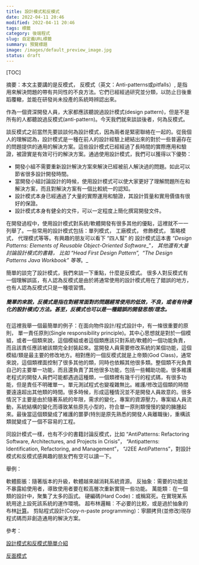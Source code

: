 ```yaml
---
title: 設計模式和反模式
date: 2022-04-11 20:46
modified: 2022-04-11 20:46
tags: 標籤
category: 後端程式
slug: 自定義URL標籤
summary: 預覽標題
image: /images/default_preview_image.jpg
status: draft
---
```


[TOC]



摘要：本文主要講的是反模式， 反模式（英文：Anti-patterns或pitfalls）, 是指用來解決問題的帶有共同性的不良方法。它們已經經過研究並分類，以防止日後重蹈覆轍，並能在研發尚未投產的系統時辨認出來。

作為一個資深開發人員，大家都應該聽說過設計模式(design pattern)，但是不是所有的人都聽說過反模式(anti-pattern)。今天我們就來談談後者，何為反模式。

談反模式之前當然先要談談何為設計模式，因為兩者是緊密聯絡在一起的。從我個人的理解認為，設計模式是一種在前人的設計經驗上總結出來的對於一些普遍存在的問題提供的通用的解決方案。這些設計模式已經經過了長時間的實際應用和驗證，被證實是有效可行的解決方案。通過使用設計模式，我們可以獲得以下優勢：

- 開發小組不需要重新設計解決方案來解決已經被前人解決過的問題。如此可以節省很多設計開發時間。
- 當開發小組討論設計的時候，使用設計模式可以使大家更好了理解問題所在和解決方案，而且對解決方案有一個比較統一的認知。
- 設計模式本身已經通過了大量的實際運用和驗證，其設計質量和實用價值有很好的保證。
- 設計模式本身有健全的文件，可以一定程度上簡化撰寫開發文件。

  
在開發過程中，使用設計模式對系統/軟體開發有很多其他的優點，這裡就不一一列舉了。一些常用的設計模式包括：單列模式， 工廠模式， 修飾模式， 策略模式， 代理模式等等。有興趣的朋友可以看下 “四人幫” 的 設計模式這本書 “_Design Patterns: Elements of Reusable Object-Oriented Software__”_， 其他還有大量討論設計模式的書籍， 比如 _“Head First Design Pattern”,  “The Design Patterns Java Workbook”_ 等等_。_

  
簡單的談完了設計模式，我們來談一下重點，什麼是反模式。
很多人對反模式有一個理解誤區，有人認為反模式是由於將通常使用的設計模式用在了錯誤的地方，也有人認為反模式只是一種壞習慣。

##### 簡單的來說，反模式是指在對經常面對的問題經常使用的低效，不良，或者有待優化的設計模式/方法。甚至，反模式也可以是一種錯誤的開發思想/理念。

在這裡我舉一個最簡單的例子：在面向物件設計/程式設計中，有一條很重要的原則， 單一責任原則(Single responsibility principle)。其中心思想就是對於一個模組，或者一個類來說，這個模組或者這個類應該只對系統/軟體的一個功能負責，而且該責任應該被該類完全封裝起來。當開發人員需要修改系統的某個功能，這個模組/類是最主要的修改地方。相對應的一個反模式就是上帝類(God Class)，通常來說，這個類裡面控制了很多其他的類，同時也依賴其他很多類。整個類不光負責自己的主要單一功能，而且還負責了其他很多功能，包括一些輔助功能。很多維護老程式的開發人員們可能都遇過這種類，一個類裡有幾千行的程式碼，有很多功能，但是責任不明確單一。單元測試程式也變複雜無比。維護/修改這個類的時間要遠遠超出其他類的時間。很多時候，形成這種情況並不是開發人員故意的。很多情況下主要是由於隨著系統的年限，需求的變化，專案的資源壓力，專案組人員流動，系統結構的變化而導致某些原先小型的，符合單一原則類慢慢的變的臃腫起來。最後當這個類變成了維護的噩夢(特別是原先熟悉的開發人員離職後)，重構該類就變成了一個不容易的工程。

同設計模式一樣，也有不少的書籍討論反模式，比如 “AntiPatterns: Refactoring Software, Architectures, and Projects in Crisis”， “Antipatterns: Identification, Refactoring, and Management”， “J2EE AntiPatterns”，對設計模式和反模式感興趣的朋友們有空可以讀一下。

舉例：

軟體膨脹：隨著版本的升級，軟體越來越消耗系統資源。
反抽象：需要的功能並不暴露給使用者，導致使用者要在較高層次重新實現一些功能。
萬能類︰在一個類的設計中，聚集了太多的函式。
硬編碼(Hard Code)：或稱寫死。在實現某系統用途上設死該系統的運作環境。
超布林邏輯︰不必要的比較，或是過於抽象的布林[計算](https://www.aliyun.com/)。
剪貼程式設計(Copy-n-paste programming)：寧願拷貝(並修改)現存程式碼而非創造通用的解決方案。


參考：

[設計模式和反模式簡單介紹](https://www.itread01.com/content/1546823731.html)

[反面模式](https://zh.wikipedia.org/wiki/%E5%8F%8D%E9%9D%A2%E6%A8%A1%E5%BC%8F)